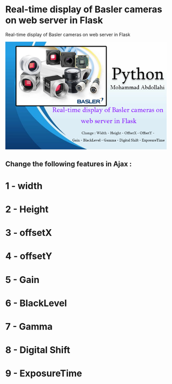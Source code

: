 # Real-time display of Basler cameras on web server in Flask
 Real-time display of Basler cameras on web server in Flask

![Alt text](screen.png?raw=true "Real-time display of Basler cameras on web server in Flask")

## Change the following features in Ajax : 

#  1 - width 
# 2 - Height
# 3 - offsetX
# 4 - offsetY
# 5 - Gain
# 6 - BlackLevel
# 7 - Gamma
# 8 - Digital Shift
# 9 - ExposureTime

